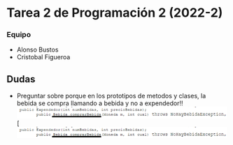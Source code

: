 # Tarea 2 de Programación 2 (2022-2)

### Equipo
* Alonso Bustos
* Cristobal Figueroa
## Dudas
- Preguntar sobre porque en los prototipos de metodos y clases, la bebida se compra llamando a bebida y no a expendedor!!
![Prototipo1](images/prototipo1.png)
[![protipo](images/prototipo1.png)
